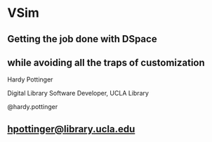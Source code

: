 
# VSim
## Getting the job done with DSpace
## while avoiding all the traps of customization

Hardy Pottinger

Digital Library Software Developer, UCLA Library

@hardy.pottinger

hpottinger@library.ucla.edu
--
